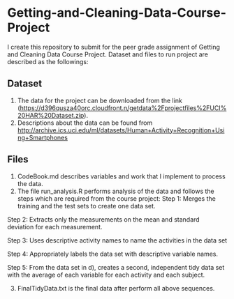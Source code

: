 # Getting-and-Cleaning-Data-Course-Project
I create this repository to submit for the peer grade assignment of Getting and Cleaning Data Course Project. Dataset and files to run project are described as the followings:
## Dataset
1) The data for the project can be downloaded from the link (https://d396qusza40orc.cloudfront.n/getdata%2Fprojectfiles%2FUCI%20HAR%20Dataset.zip).
2) Descriptions about the data can be found from http://archive.ics.uci.edu/ml/datasets/Human+Activity+Recognition+Using+Smartphones

## Files
1) CodeBook.md describes variables and work that I implement to process the data.
2) The file run_analysis.R performs analysis of the data and follows the steps which are required from the course project:
  Step 1: Merges the training and the test sets to create one data set.
  
  Step 2: Extracts only the measurements on the mean and standard deviation for each measurement.
  
  Step 3: Uses descriptive activity names to name the activities in the data set
  
  Step 4: Appropriately labels the data set with descriptive variable names.
  
  Step 5: From the data set in d), creates a second, independent tidy data set with the average of each variable for each activity and each subject.
  
3) FinalTidyData.txt is the final data after perform all above sequences.
